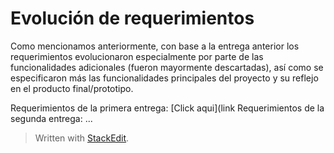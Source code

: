 ﻿# Evolución de requerimientos 
Como mencionamos anteriormente, con base a la entrega anterior los requerimientos evolucionaron especialmente por parte  de las funcionalidades adicionales (fueron mayormente descartadas), así como se especificaron más las funcionalidades principales del proyecto y su reflejo en el producto final/prototipo. 

Requerimientos de la primera entrega: [Click aqui](link
Requerimientos de la segunda entrega: ...



> Written with [StackEdit](https://stackedit.io/).
